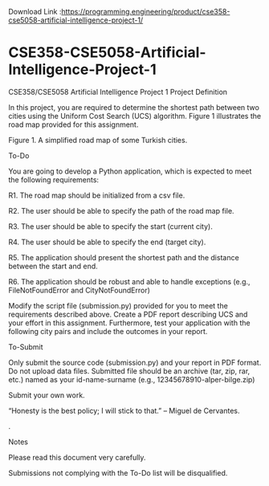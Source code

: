 Download Link :https://programming.engineering/product/cse358-cse5058-artificial-intelligence-project-1/


# CSE358-CSE5058-Artificial-Intelligence-Project-1
CSE358/CSE5058 Artificial Intelligence Project 1
Project Definition

In this project, you are required to determine the shortest path between two cities using the Uniform Cost Search (UCS) algorithm. Figure 1 illustrates the road map provided for this assignment.

Figure 1. A simplified road map of some Turkish cities.

To-Do

You are going to develop a Python application, which is expected to meet the following requirements:

R1. The road map should be initialized from a csv file.

R2. The user should be able to specify the path of the road map file.

R3. The user should be able to specify the start (current city).

R4. The user should be able to specify the end (target city).

R5. The application should present the shortest path and the distance between the start and end.

R6. The application should be robust and able to handle exceptions (e.g., FileNotFoundError and CityNotFoundError)

Modify the script file (submission.py) provided for you to meet the requirements described above. Create a PDF report describing UCS and your effort in this assignment. Furthermore, test your application with the following city pairs and include the outcomes in your report.

To-Submit

Only submit the source code (submission.py) and your report in PDF format. Do not upload data files. Submitted file should be an archive (tar, zip, rar, etc.) named as your id-name-surname (e.g., 12345678910-alper-bilge.zip)

Submit your own work.

“Honesty is the best policy; I will stick to that.” – Miguel de Cervantes.

.

Notes

Please read this document very carefully.

Submissions not complying with the To-Do list will be disqualified.
